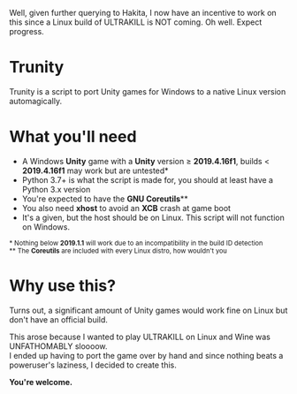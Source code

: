 Well, given further querying to Hakita, I now have an incentive to work on this since a Linux build of ULTRAKILL is NOT coming. Oh well. Expect progress.

# Trunity
Trunity is a script to port Unity games for Windows to a native Linux version automagically.
# What you'll need
- A Windows **Unity** game with a **Unity** version ≥ **2019.4.16f1**, builds < **2019.4.16f1** may work but are untested*
- Python 3.7+ is what the script is made for, you should at least have a Python 3.x version
- You're expected to have the **GNU Coreutils**** 
- You also need **xhost** to avoid an **XCB** crash at game boot
- It's a given, but the host should be on Linux. This script will not function on Windows.

<sup>* Nothing below **2019.1.1** will work due to an incompatibility in the build ID detection</sup>  
<sup>** The **Coreutils** are included with every Linux distro, how wouldn't you</sup>
# Why use this?
Turns out, a significant amount of Unity games would work fine on Linux but don't have an official build.

This arose because I wanted to play ULTRAKILL on Linux and Wine was UNFATHOMABLY sloooow.  
I ended up having to port the game over by hand and since nothing beats a poweruser's laziness, I decided to create this.

**You're welcome.**

